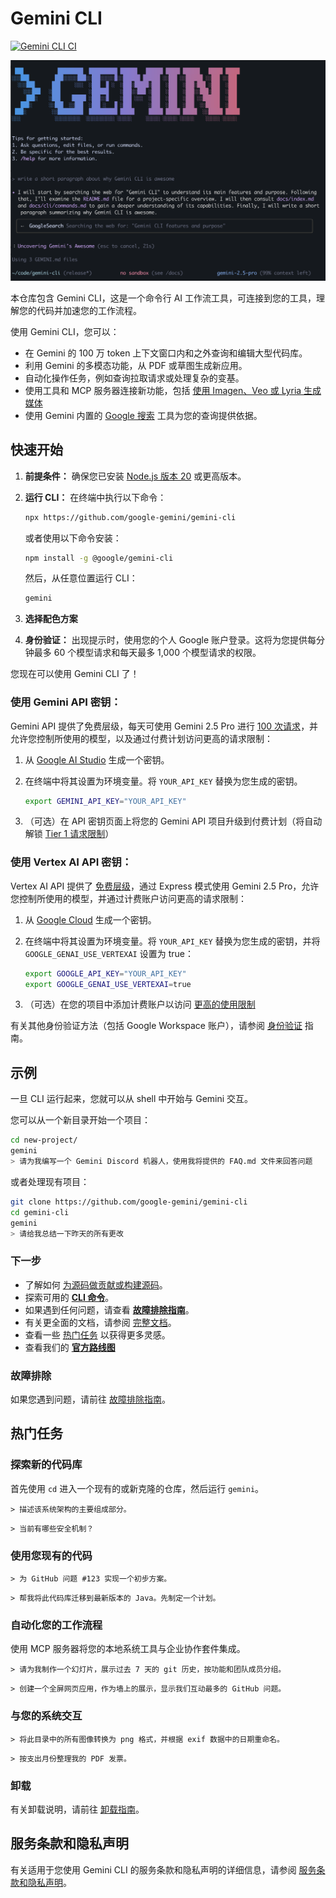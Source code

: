 # Gemini CLI

[![Gemini CLI CI](https://github.com/google-gemini/gemini-cli/actions/workflows/ci.yml/badge.svg)](https://github.com/google-gemini/gemini-cli/actions/workflows/ci.yml)

![Gemini CLI Screenshot](./docs/assets/gemini-screenshot.png)

本仓库包含 Gemini CLI，这是一个命令行 AI 工作流工具，可连接到您的工具，理解您的代码并加速您的工作流程。

使用 Gemini CLI，您可以：

- 在 Gemini 的 100 万 token 上下文窗口内和之外查询和编辑大型代码库。
- 利用 Gemini 的多模态功能，从 PDF 或草图生成新应用。
- 自动化操作任务，例如查询拉取请求或处理复杂的变基。
- 使用工具和 MCP 服务器连接新功能，包括 [使用 Imagen、Veo 或 Lyria 生成媒体](https://github.com/GoogleCloudPlatform/vertex-ai-creative-studio/tree/main/experiments/mcp-genmedia)
- 使用 Gemini 内置的 [Google 搜索](https://ai.google.dev/gemini-api/docs/grounding) 工具为您的查询提供依据。

## 快速开始

1. **前提条件：** 确保您已安装 [Node.js 版本 20](https://nodejs.org/en/download) 或更高版本。
2. **运行 CLI：** 在终端中执行以下命令：

   ```bash
   npx https://github.com/google-gemini/gemini-cli
   ```

   或者使用以下命令安装：

   ```bash
   npm install -g @google/gemini-cli
   ```

   然后，从任意位置运行 CLI：

   ```bash
   gemini
   ```

3. **选择配色方案**
4. **身份验证：** 出现提示时，使用您的个人 Google 账户登录。这将为您提供每分钟最多 60 个模型请求和每天最多 1,000 个模型请求的权限。

您现在可以使用 Gemini CLI 了！

### 使用 Gemini API 密钥：

Gemini API 提供了免费层级，每天可使用 Gemini 2.5 Pro 进行 [100 次请求](https://ai.google.dev/gemini-api/docs/rate-limits#free-tier)，并允许您控制所使用的模型，以及通过付费计划访问更高的请求限制：

1. 从 [Google AI Studio](https://aistudio.google.com/apikey) 生成一个密钥。
2. 在终端中将其设置为环境变量。将 `YOUR_API_KEY` 替换为您生成的密钥。

   ```bash
   export GEMINI_API_KEY="YOUR_API_KEY"
   ```

3. （可选）在 API 密钥页面上将您的 Gemini API 项目升级到付费计划（将自动解锁 [Tier 1 请求限制](https://ai.google.dev/gemini-api/docs/rate-limits#tier-1)）

### 使用 Vertex AI API 密钥：

Vertex AI API 提供了 [免费层级](https://cloud.google.com/vertex-ai/generative-ai/docs/start/express-mode/overview)，通过 Express 模式使用 Gemini 2.5 Pro，允许您控制所使用的模型，并通过计费账户访问更高的请求限制：

1. 从 [Google Cloud](https://cloud.google.com/vertex-ai/generative-ai/docs/start/api-keys) 生成一个密钥。
2. 在终端中将其设置为环境变量。将 `YOUR_API_KEY` 替换为您生成的密钥，并将 `GOOGLE_GENAI_USE_VERTEXAI` 设置为 true：

   ```bash
   export GOOGLE_API_KEY="YOUR_API_KEY"
   export GOOGLE_GENAI_USE_VERTEXAI=true
   ```

3. （可选）在您的项目中添加计费账户以访问 [更高的使用限制](https://cloud.google.com/vertex-ai/generative-ai/docs/quotas)

有关其他身份验证方法（包括 Google Workspace 账户），请参阅 [身份验证](./docs/cli/authentication.md) 指南。

## 示例

一旦 CLI 运行起来，您就可以从 shell 中开始与 Gemini 交互。

您可以从一个新目录开始一个项目：

```sh
cd new-project/
gemini
> 请为我编写一个 Gemini Discord 机器人，使用我将提供的 FAQ.md 文件来回答问题
```

或者处理现有项目：

```sh
git clone https://github.com/google-gemini/gemini-cli
cd gemini-cli
gemini
> 请给我总结一下昨天的所有更改
```

### 下一步

- 了解如何 [为源码做贡献或构建源码](./CONTRIBUTING.md)。
- 探索可用的 **[CLI 命令](./docs/cli/commands.md)**。
- 如果遇到任何问题，请查看 **[故障排除指南](./docs/troubleshooting.md)**。
- 有关更全面的文档，请参阅 [完整文档](./docs/index.md)。
- 查看一些 [热门任务](#热门任务) 以获得更多灵感。
- 查看我们的 **[官方路线图](./ROADMAP.md)**

### 故障排除

如果您遇到问题，请前往 [故障排除指南](docs/troubleshooting.md)。

## 热门任务

### 探索新的代码库

首先使用 `cd` 进入一个现有的或新克隆的仓库，然后运行 `gemini`。

```text
> 描述该系统架构的主要组成部分。
```

```text
> 当前有哪些安全机制？
```

### 使用您现有的代码

```text
> 为 GitHub 问题 #123 实现一个初步方案。
```

```text
> 帮我将此代码库迁移到最新版本的 Java。先制定一个计划。
```

### 自动化您的工作流程

使用 MCP 服务器将您的本地系统工具与企业协作套件集成。

```text
> 请为我制作一个幻灯片，展示过去 7 天的 git 历史，按功能和团队成员分组。
```

```text
> 创建一个全屏网页应用，作为墙上的展示，显示我们互动最多的 GitHub 问题。
```

### 与您的系统交互

```text
> 将此目录中的所有图像转换为 png 格式，并根据 exif 数据中的日期重命名。
```

```text
> 按支出月份整理我的 PDF 发票。
```

### 卸载

有关卸载说明，请前往 [卸载指南](docs/Uninstall.md)。

## 服务条款和隐私声明

有关适用于您使用 Gemini CLI 的服务条款和隐私声明的详细信息，请参阅 [服务条款和隐私声明](./docs/tos-privacy.md)。
